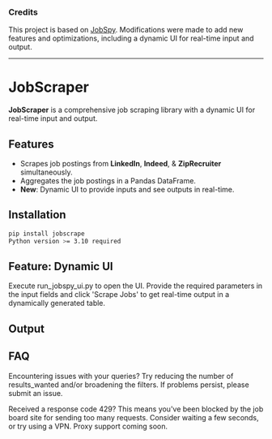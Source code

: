 ### Credits

This project is based on [JobSpy](https://https://github.com/cullenwatson/JobSpy). Modifications were made to add new features and optimizations, including a dynamic UI for real-time input and output.

---

# JobScraper

**JobScraper** is a comprehensive job scraping library with a dynamic UI for real-time input and output.

## Features

- Scrapes job postings from **LinkedIn**, **Indeed**, & **ZipRecruiter** simultaneously.
- Aggregates the job postings in a Pandas DataFrame.
- **New**: Dynamic UI to provide inputs and see outputs in real-time.

## Installation

```bash
pip install jobscrape
Python version >= 3.10 required
```

## Feature: Dynamic UI
Execute run_jobspy_ui.py to open the UI. Provide the required parameters in the input fields and click 'Scrape Jobs' to get real-time output in a dynamically generated table.

## Output

## FAQ
Encountering issues with your queries?
Try reducing the number of results_wanted and/or broadening the filters. If problems persist, please submit an issue.

Received a response code 429?
This means you've been blocked by the job board site for sending too many requests. Consider waiting a few seconds, or try using a VPN. Proxy support coming soon.